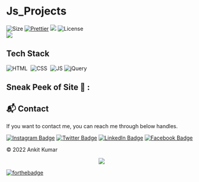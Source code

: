 # Js_Projects

![Size](https://img.shields.io/github/repo-size/ankitkec18/js_project?color=red&label=Repo%20Size%20)
[![Prettier](https://img.shields.io/badge/Code%20Style-Prettier-red.svg)](https://github.com/prettier/prettier)
![](https://img.shields.io/tokei/lines/github/ankitkec18/js_project?color=red&label=Lines%20of%20Code)
![License](https://img.shields.io/badge/License-MIT-red.svg)</br>
![](https://profile-counter.glitch.me/{js_project}/count.svg)

## Tech Stack
![HTML](https://img.shields.io/badge/html5%20-%23E34F26.svg?&style=for-the-badge&logo=html5&logoColor=white)&nbsp;
![CSS](https://img.shields.io/badge/css3%20-%231572B6.svg?&style=for-the-badge&logo=css3&logoColor=white)&nbsp;
![JS](https://img.shields.io/badge/javascript%20-%23323330.svg?&style=for-the-badge&logo=javascript&logoColor=%23F7DF1E)
![jQuery](https://img.shields.io/badge/jquery-%230769AD.svg?style=for-the-badge&logo=jquery&logoColor=white)




## Sneak Peek of Site 🙈 :


<h2>📬 Contact</h2>

If you want to contact me, you can reach me through below handles.
&nbsp;&nbsp;
<p align="right"> 
 
 [![Instagram Badge](https://img.shields.io/badge/Instagram-Profile-informational?style=for-the-badge&logo=Instagram&logoColor=white&color=6082b6)](https://www.instagram.com/_insta_ankit/)
[![Twitter Badge](https://img.shields.io/badge/Twitter-Profile-informational?style=for-the-badge&logo=twitter&logoColor=white&color=6082b6)](https://www.twitter.com/ankitkec/)
[![LinkedIn Badge](https://img.shields.io/badge/LinkedIn-Profile-informational?style=for-the-badge&logo=linkedin&logoColor=white&color=6082b6)](https://www.linkedin.com/in/ankitkec18/)
[![Facebook Badge](https://img.shields.io/badge/Facebook-Profile-informational?style=for-the-badge&logo=Facebook&logoColor=white&color=6082b6)](https://www.facebook.com/ankitkumarraj0/)

</p>



© 2022 Ankit Kumar

<p align="center">
    <img src="https://readme-jokes.vercel.app/api"/>
</p>


[![forthebadge](https://forthebadge.com/images/badges/built-with-love.svg)](https://forthebadge.com)


